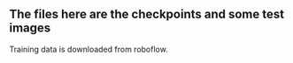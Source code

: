 ## The files here are the checkpoints and some test images
Training data is downloaded from roboflow.
